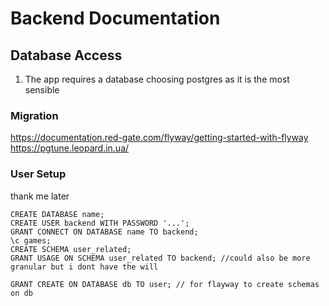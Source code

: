 # Backend Documentation


## Database Access
1. The app requires a database choosing postgres as it is the most sensible

### Migration
https://documentation.red-gate.com/flyway/getting-started-with-flyway
https://pgtune.leopard.in.ua/


### User Setup
thank me later
```psql
CREATE DATABASE name;
CREATE USER backend WITH PASSWORD '...';
GRANT CONNECT ON DATABASE name TO backend;
\c games;
CREATE SCHEMA user_related;
GRANT USAGE ON SCHEMA user_related TO backend; //could also be more granular but i dont have the will

GRANT CREATE ON DATABASE db TO user; // for flayway to create schemas on db

```